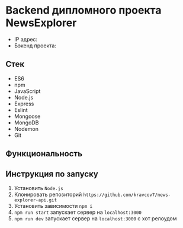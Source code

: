 # Backend дипломного проекта NewsExplorer
+ IP адрес:
+ Бэкенд проекта: 

## Стек
+ ES6
+ npm
+ JavaScript
+ Node.js
+ Express
+ Eslint
+ Mongoose
+ MongoDB
+ Nodemon
+ Git

## Функциональность

## Инструкция по запуску
1. Установить `Node.js`
2. Клонировать репозиторий `https://github.com/kravcov7/news-explorer-api.git`
3. Установить зависимости `npm i`
4. `npm run start` запускает сервер на `localhost:3000`
5. `npm run dev` запускает сервер на `localhost:3000` с хот релоудом
